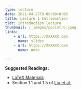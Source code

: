 ```yaml
---
type: lecture
date: 2021-04-27T8:00:00+8:00
title: Lecture 1 Introduction
tldr: introduction lecture
thumbnail: /_images/pp/intro.jpeg
links: 
    - url: https://XXXXXX.com
      name: slides
	- url: https://XXXXXX.com
      name: note

---
```

**Suggested Readings:**

- [LaTeX Materials](https://som-course.github.io/opt-spring-2021/materials/)
- Section 1.1 and 1.5 of [Liu et al.](http://bicmr.pku.edu.cn/~wenzw/optbook/opt1.pdf)


